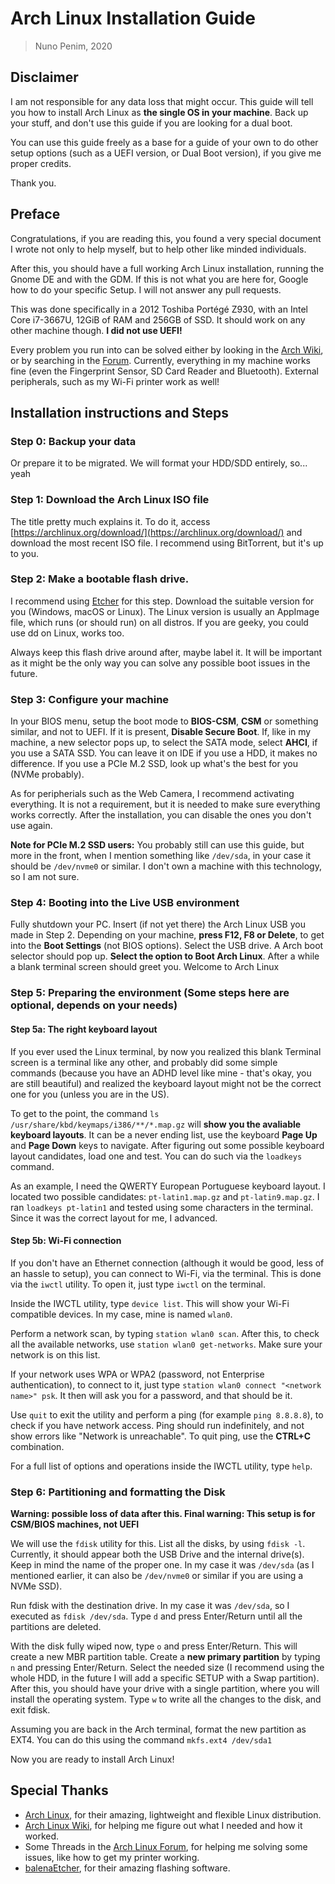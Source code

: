 # Arch Linux Installation Guide

> Nuno Penim, 2020

## Disclaimer

I am not responsible for any data loss that might occur. This guide will tell you how to install Arch Linux as **the single OS in your machine**. Back up your stuff, and don't use this guide if you are looking for a dual boot.

You can use this guide freely as a base for a guide of your own to do other setup options (such as a UEFI version, or Dual Boot version), if you give me proper credits.

Thank you.

## Preface

Congratulations, if you are reading this, you found a very special document I wrote not only to help myself, but to help other like minded individuals.

After this, you should have a full working Arch Linux installation, running the Gnome DE and with the GDM. If this is not what you are here for, Google how to do your specific Setup. I will not answer any pull requests.

This was done specifically in a 2012 Toshiba Portégé Z930, with an Intel Core i7-3667U, 12GiB of RAM and 256GB of SSD. It should work on any other machine though. **I did not use UEFI!**

Every problem you run into can be solved either by looking in the [Arch Wiki](https://wiki.archlinux.org/), or by searching in the [Forum](https://bbs.archlinux.org/). Currently, everything in my machine works fine (even the Fingerprint Sensor, SD Card Reader and Bluetooth). External peripherals, such as my Wi-Fi printer work as well!

## Installation instructions and Steps

### Step 0: Backup your data

Or prepare it to be migrated. We will format your HDD/SDD entirely, so... yeah

### Step 1: Download the Arch Linux ISO file

The title pretty much explains it. To do it, access [https://archlinux.org/download/](https://archlinux.org/download/) and download the most recent ISO file. I recommend using BitTorrent, but it's up to you.

### Step 2: Make a bootable flash drive.

I recommend using [Etcher](https://www.balena.io/etcher/) for this step. Download the suitable version for you (Windows, macOS or Linux). The Linux version is usually an AppImage file, which runs (or should run) on all distros. If you are geeky, you could use dd on Linux, works too.

Always keep this flash drive around after, maybe label it. It will be important as it might be the only way you can solve any possible boot issues in the future.

### Step 3: Configure your machine

In your BIOS menu, setup the boot mode to **BIOS-CSM**, **CSM** or something similar, and not to UEFI. If it is present, **Disable Secure Boot**. If, like in my machine, a new selector pops up, to select the SATA mode, select **AHCI**, if you use a SATA SSD. You can leave it on IDE if you use a HDD, it makes no difference. If you use a PCIe M.2 SSD, look up what's the best for you (NVMe probably).

As for peripherials such as the Web Camera, I recommend activating everything. It is not a requirement, but it is needed to make sure everything works correctly. After the installation, you can disable the ones you don't use again.

**Note for PCIe M.2 SSD users:** You probably still can use this guide, but more in the front, when I mention something like ```/dev/sda```, in your case it should be ```/dev/nvme0``` or similar. I don't own a machine with this technology, so I am not sure. 

### Step 4: Booting into the Live USB environment

Fully shutdown your PC. Insert (if not yet there) the Arch Linux USB you made in Step 2. Depending on your machine, **press F12, F8 or Delete**, to get into the **Boot Settings** (not BIOS options). Select the USB drive. A Arch boot selector should pop up. **Select the option to Boot Arch Linux**. After a while a blank terminal screen should greet you. Welcome to Arch Linux

### Step 5: Preparing the environment (Some steps here are optional, depends on your needs)

#### Step 5a: The right keyboard layout

If you ever used the Linux terminal, by now you realized this blank Terminal screen is a terminal like any other, and probably did some simple commands (because you have an ADHD level like mine - that's okay, you are still beautiful) and realized the keyboard layout might not be the correct one for you (unless you are in the US).

To get to the point, the command ```ls /usr/share/kbd/keymaps/i386/**/*.map.gz``` will **show you the avaliable keyboard layouts**. It can be a never ending list, use the keyboard **Page Up** and **Page Down** keys to navigate. After figuring out some possible keyboard layout candidates, load one and test. You can do such via the ```loadkeys``` command. 

As an example, I need the QWERTY European Portuguese keyboard layout. I located two possible candidates: ```pt-latin1.map.gz``` and ```pt-latin9.map.gz```. I ran ```loadkeys pt-latin1``` and tested using some characters in the terminal. Since it was the correct layout for me, I advanced.

#### Step 5b: Wi-Fi connection

If you don't have an Ethernet connection (although it would be good, less of an hassle to setup), you can connect to Wi-Fi, via the terminal. This is done via the ```iwctl``` utility. To open it, just type ```iwctl``` on the terminal.

Inside the IWCTL utility, type ```device list```. This will show your Wi-Fi compatible devices. In my case, mine is named ```wlan0```. 

Perform a network scan, by typing ```station wlan0 scan```. After this, to check all the available networks, use ```station wlan0 get-networks```. Make sure your network is on this list. 

If your network uses WPA or WPA2 (password, not Enterprise authentication), to connect to it, just type ```station wlan0 connect "<network name>" psk```. It then will ask you for a password, and that should be it. 

Use ```quit``` to exit the utility and perform a ping (for example ```ping 8.8.8.8```), to check if you have network access. Ping should run indefinitely, and not show errors like "Network is unreachable". To quit ping, use the **CTRL+C** combination.

For a full list of options and operations inside the IWCTL utility, type ```help```.

### Step 6: Partitioning and formatting the Disk

**Warning: possible loss of data after this. Final warning: This setup is for CSM/BIOS machines, not UEFI**

We will use the ```fdisk``` utility for this. List all the disks, by using ```fdisk -l```. Currently, it should appear both the USB Drive and the internal drive(s). Keep in mind the name of the proper one. In my case it was ```/dev/sda``` (as I mentioned earlier, it can also be ```/dev/nvme0``` or similar if you are using a NVMe SSD).

Run fdisk with the destination drive. In my case it was ```/dev/sda```, so I executed as ```fdisk /dev/sda```. Type ```d``` and press Enter/Return until all the partitions are deleted.

With the disk fully wiped now, type ```o``` and press Enter/Return. This will create a new MBR partition table. Create a **new primary partition** by typing ```n``` and pressing Enter/Return. Select the needed size (I recommend using the whole HDD, in the future I will add a specific SETUP with a Swap partition). After this, you should have your drive with a single partition, where you will install the operating system. Type ```w``` to write all the changes to the disk, and exit fdisk.

Assuming you are back in the Arch terminal, format the new partition as EXT4. You can do this using the command ```mkfs.ext4 /dev/sda1```

Now you are ready to install Arch Linux!

## Special Thanks

 - [Arch Linux](https://archlinux.org/), for their amazing, lightweight and flexible Linux distribution.
 - [Arch Linux Wiki](https://wiki.archlinux.org/), for helping me figure out what I needed and how it worked.
 - Some Threads in the [Arch Linux Forum](https://bbs.archlinux.org/), for helping me solving some issues, like how to get my printer working.
 - [balenaEtcher](https://www.balena.io/etcher/), for their amazing flashing software.
